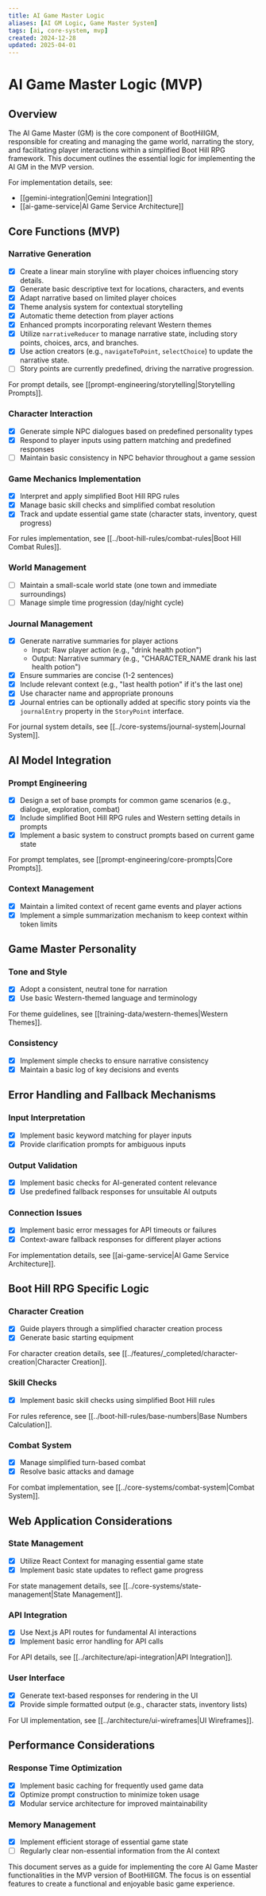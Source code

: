 ```yaml
---
title: AI Game Master Logic
aliases: [AI GM Logic, Game Master System]
tags: [ai, core-system, mvp]
created: 2024-12-28
updated: 2025-04-01
---
```


# AI Game Master Logic (MVP)

## Overview
The AI Game Master (GM) is the core component of BootHillGM, responsible for creating and managing the game world, narrating the story, and facilitating player interactions within a simplified Boot Hill RPG framework. This document outlines the essential logic for implementing the AI GM in the MVP version.

For implementation details, see:
- [[gemini-integration|Gemini Integration]]
- [[ai-game-service|AI Game Service Architecture]]

## Core Functions (MVP)

### Narrative Generation
- [x] Create a linear main storyline with player choices influencing story details.
- [x] Generate basic descriptive text for locations, characters, and events
- [x] Adapt narrative based on limited player choices
- [x] Theme analysis system for contextual storytelling
- [x] Automatic theme detection from player actions
- [x] Enhanced prompts incorporating relevant Western themes
- [x] Utilize `narrativeReducer` to manage narrative state, including story points, choices, arcs, and branches.
- [x] Use action creators (e.g., `navigateToPoint`, `selectChoice`) to update the narrative state.
- [ ] Story points are currently predefined, driving the narrative progression.

For prompt details, see [[prompt-engineering/storytelling|Storytelling Prompts]].

### Character Interaction
- [x] Generate simple NPC dialogues based on predefined personality types
- [x] Respond to player inputs using pattern matching and predefined responses
- [ ] Maintain basic consistency in NPC behavior throughout a game session

### Game Mechanics Implementation
- [x] Interpret and apply simplified Boot Hill RPG rules
- [x] Manage basic skill checks and simplified combat resolution
- [x] Track and update essential game state (character stats, inventory, quest progress)

For rules implementation, see [[../boot-hill-rules/combat-rules|Boot Hill Combat Rules]].

### World Management
- [ ] Maintain a small-scale world state (one town and immediate surroundings)
- [ ] Manage simple time progression (day/night cycle)

### Journal Management
- [x] Generate narrative summaries for player actions
  - Input: Raw player action (e.g., "drink health potion")
  - Output: Narrative summary (e.g., "CHARACTER_NAME drank his last health potion")
- [x] Ensure summaries are concise (1-2 sentences)
- [x] Include relevant context (e.g., "last health potion" if it's the last one)
- [x] Use character name and appropriate pronouns
- [x] Journal entries can be optionally added at specific story points via the `journalEntry` property in the `StoryPoint` interface.

For journal system details, see [[../core-systems/journal-system|Journal System]].

## AI Model Integration

### Prompt Engineering
- [x] Design a set of base prompts for common game scenarios (e.g., dialogue, exploration, combat)
- [x] Include simplified Boot Hill RPG rules and Western setting details in prompts
- [x] Implement a basic system to construct prompts based on current game state

For prompt templates, see [[prompt-engineering/core-prompts|Core Prompts]].

### Context Management
- [x] Maintain a limited context of recent game events and player actions
- [x] Implement a simple summarization mechanism to keep context within token limits

## Game Master Personality

### Tone and Style
- [x] Adopt a consistent, neutral tone for narration
- [x] Use basic Western-themed language and terminology

For theme guidelines, see [[training-data/western-themes|Western Themes]].

### Consistency
- [x] Implement simple checks to ensure narrative consistency
- [x] Maintain a basic log of key decisions and events

## Error Handling and Fallback Mechanisms

### Input Interpretation
- [x] Implement basic keyword matching for player inputs
- [x] Provide clarification prompts for ambiguous inputs

### Output Validation
- [x] Implement basic checks for AI-generated content relevance
- [x] Use predefined fallback responses for unsuitable AI outputs

### Connection Issues
- [x] Implement basic error messages for API timeouts or failures
- [x] Context-aware fallback responses for different player actions

For implementation details, see [[ai-game-service|AI Game Service Architecture]].

## Boot Hill RPG Specific Logic

### Character Creation
- [x] Guide players through a simplified character creation process
- [x] Generate basic starting equipment

For character creation details, see [[../features/_completed/character-creation|Character Creation]].

### Skill Checks
- [x] Implement basic skill checks using simplified Boot Hill rules

For rules reference, see [[../boot-hill-rules/base-numbers|Base Numbers Calculation]].

### Combat System
- [x] Manage simplified turn-based combat
- [x] Resolve basic attacks and damage

For combat implementation, see [[../core-systems/combat-system|Combat System]].

## Web Application Considerations

### State Management
- [x] Utilize React Context for managing essential game state
- [x] Implement basic state updates to reflect game progress

For state management details, see [[../core-systems/state-management|State Management]].

### API Integration
- [x] Use Next.js API routes for fundamental AI interactions
- [x] Implement basic error handling for API calls

For API details, see [[../architecture/api-integration|API Integration]].

### User Interface
- [x] Generate text-based responses for rendering in the UI
- [x] Provide simple formatted output (e.g., character stats, inventory lists)

For UI implementation, see [[../architecture/ui-wireframes|UI Wireframes]].

## Performance Considerations

### Response Time Optimization
- [x] Implement basic caching for frequently used game data
- [x] Optimize prompt construction to minimize token usage
- [x] Modular service architecture for improved maintainability

### Memory Management
- [x] Implement efficient storage of essential game state
- [ ] Regularly clear non-essential information from the AI context

This document serves as a guide for implementing the core AI Game Master functionalities in the MVP version of BootHillGM. The focus is on essential features to create a functional and enjoyable basic game experience.
